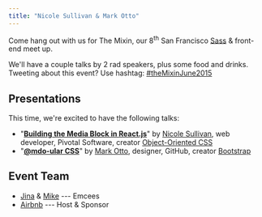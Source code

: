 ```yaml
---
title: "Nicole Sullivan & Mark Otto"
---
```


Come hang out with us for The Mixin, our 8<sup>th</sup> San Francisco [Sass][]
& front-end meet up.

[sass]: http://sass-lang.com

We'll have a couple talks by 2 rad speakers, plus some food and drinks.
Tweeting about this event? Use hashtag: [#theMixinJune2015][hashtag]

[hashtag]: https://twitter.com/search?q=#theMixinJune2015

## Presentations
This time, we're excited to have the following talks:

* "**[Building the Media Block in React.js][presentationA]**"
  by [Nicole Sullivan](http://www.stubbornella.org/), web developer, Pivotal
  Software, creator [Object-Oriented
  CSS](https://github.com/stubbornella/oocss)
* "**[@mdo-ular CSS][presentationB]**"
  by [Mark Otto](http://markdotto.com/), designer, GitHub, creator
  [Bootstrap](http://getbootstrap.com/)

[presentationA]: http://www.slideshare.net/stubbornella/building-the-media-block-in-reactjs
[presentationB]: https://speakerdeck.com/mdo/at-mdo-ular-css

## Event Team
* [Jina](http://jina.me/) & [Mike](http://mikefowler.me/) --- Emcees
* [Airbnb](http://airbnb.com) --- Host & Sponsor
